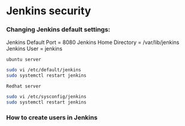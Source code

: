 # Jenkins security 

### Changing Jenkins default settings: 

Jenkins Default Port = 8080
Jenkins Home Directory = /var/lib/jenkins
Jenkins User = jenkins

`ubuntu server`
```sh
sudo vi /etc/default/jenkins
sudo systemctl restart jenkins
```

`Redhat server`
```sh
sudo vi /etc/sysconfig/jenkins
sudo systemctl restart jenkins
```

### How to create users in Jenkins


